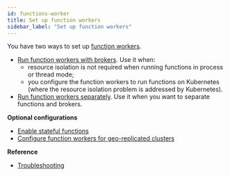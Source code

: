 ```yaml
---
id: functions-worker
title: Set up function workers
sidebar_label: "Set up function workers"
---
```


You have two ways to set up [function workers](function-concepts.md#function-worker). 
- [Run function workers with brokers](functions-worker-corun.md). Use it when:
    - resource isolation is not required when running functions in process or thread mode; 
    - you configure the function workers to run functions on Kubernetes (where the resource isolation problem is addressed by Kubernetes).
- [Run function workers separately](functions-worker-run-separately.md). Use it when you want to separate functions and brokers.

**Optional configurations**
* [Enable stateful functions](functions-worker-stateful)
* [Configure function workers for geo-replicated clusters](functions-worker-for-geo-replication)

**Reference**
* [Troubleshooting](functions-worker-troubleshooting)